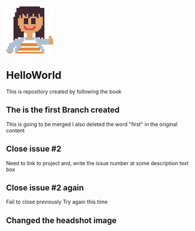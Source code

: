 ![headshot](download.png)

# HelloWorld
This is repository created by following the book


## The is the first Branch created
This is going to be merged
I also deleted the word "first" in the original content


## Close issue #2
Need to link to project
and, write the issue number at some description text box


## Close issue #2 again
Fail to close previously
Try again this time


## Changed the headshot image
